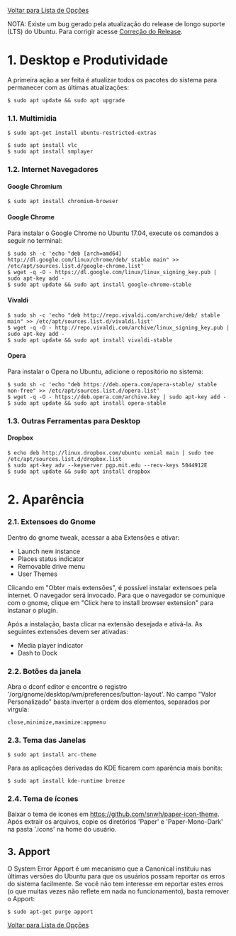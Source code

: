 [Voltar para Lista de Opções](../readme.md)

NOTA: Existe um bug gerado pela atualização do release de longo suporte (LTS) do Ubuntu. 
Para corrigir acesse [Correção do Release](http://wimantis.ninja/fixing-ubuntu-17-04-apt-get-update-release-file-not-found/).

# 1. Desktop e Produtividade

A primeira ação a ser feita é atualizar todos os pacotes do sistema para permanecer com as últimas atualizações:

```
$ sudo apt update && sudo apt upgrade
```

### 1.1. Multimidia

```
$ sudo apt-get install ubuntu-restricted-extras
```
```
$ sudo apt install vlc
$ sudo apt install smplayer
```

### 1.2. Internet Navegadores

#### Google Chromium

```
$ sudo apt install chromium-browser
```

#### Google Chrome

Para instalar o Google Chrome no Ubuntu 17.04, execute os comandos a seguir no terminal:

```
$ sudo sh -c 'echo "deb [arch=amd64] http://dl.google.com/linux/chrome/deb/ stable main" >> /etc/apt/sources.list.d/google-chrome.list'
$ wget -q -O - https://dl.google.com/linux/linux_signing_key.pub | sudo apt-key add -
$ sudo apt update && sudo apt install google-chrome-stable
```

#### Vivaldi

```
$ sudo sh -c 'echo "deb http://repo.vivaldi.com/archive/deb/ stable main" >> /etc/apt/sources.list.d/vivaldi.list'
$ wget -q -O - http://repo.vivaldi.com/archive/linux_signing_key.pub | sudo apt-key add -
$ sudo apt update && sudo apt install vivaldi-stable
```

#### Opera

Para instalar o Opera no Ubuntu, adicione o repositório no sistema:

```
$ sudo sh -c 'echo "deb https://deb.opera.com/opera-stable/ stable non-free" >> /etc/apt/sources.list.d/opera.list'
$ wget -q -O - https://deb.opera.com/archive.key | sudo apt-key add -
$ sudo apt update && sudo apt install opera-stable
```

### 1.3. Outras Ferramentas para Desktop

#### Dropbox

```
$ echo deb http://linux.dropbox.com/ubuntu xenial main | sudo tee /etc/apt/sources.list.d/dropbox.list
$ sudo apt-key adv --keyserver pgp.mit.edu --recv-keys 5044912E
$ sudo apt update && sudo apt install dropbox
```
# 2. Aparência

### 2.1. Extensoes do Gnome

Dentro do gnome tweak, acessar a aba Extensões e ativar:

* Launch new instance
* Places status indicator
* Removable drive menu
* User Themes

Clicando em "Obter mais extensões", é possível instalar extensoes pela internet. O navegador será invocado.
Para que o navegador se comunique com o gnome, clique em "Click here to install browser extension" para instanar o plugin.

Após a instalação, basta clicar na extensão desejada e ativá-la. As seguintes extensões devem ser ativadas:

* Media player indicator
* Dash to Dock

### 2.2. Botões da janela

Abra o dconf editor e encontre o registro '/org/gnome/desktop/wm/preferences/button-layout'.
No campo "Valor Personalizado" basta inverter a ordem dos elementos, separados por virgula:

```
close,minimize,maximize:appmenu
```

### 2.3. Tema das Janelas

```
$ sudo apt install arc-theme
```
Para as aplicações derivadas do KDE ficarem com aparência mais bonita:

```
$ sudo apt install kde-runtime breeze
```

### 2.4. Tema de ícones

Baixar o tema de icones em https://github.com/snwh/paper-icon-theme. Após extrair os arquivos, copie os diretórios 'Paper' e 'Paper-Mono-Dark' na pasta '.icons' na home do usuário.

## 3. Apport

O System Error Apport é um mecanismo que a Canonical instituiu nas últimas versões do Ubuntu para que os usuários possam reportar os erros do sistema facilmente. Se você não tem interesse em reportar estes erros (o que muitas vezes não reflete em nada no funcionamento), basta remover o Apport:

```
$ sudo apt-get purge apport
```

[Voltar para Lista de Opções](../readme.md)